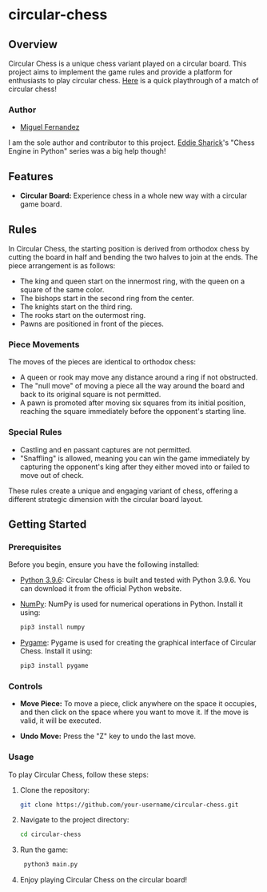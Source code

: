 # circular-chess

## Overview

Circular Chess is a unique chess variant played on a circular board. This project aims to implement the game rules and provide a platform for enthusiasts to play circular chess. [Here](https://www.youtube.com/watch?v=M2ZEVt-AviE) is a quick playthrough of a match of circular chess!

### Author

- [Miguel Fernandez](https://github.com/fezm)

I am the sole author and contributor to this project. [Eddie Sharick](https://www.youtube.com/@eddiesharick6649)'s "Chess Engine in Python" series was a big help though!


## Features

- **Circular Board:** Experience chess in a whole new way with a circular game board.


## Rules

In Circular Chess, the starting position is derived from orthodox chess by cutting the board in half and bending the two halves to join at the ends. The piece arrangement is as follows:

- The king and queen start on the innermost ring, with the queen on a square of the same color.
- The bishops start in the second ring from the center.
- The knights start on the third ring.
- The rooks start on the outermost ring.
- Pawns are positioned in front of the pieces.

### Piece Movements

The moves of the pieces are identical to orthodox chess:

- A queen or rook may move any distance around a ring if not obstructed.
- The "null move" of moving a piece all the way around the board and back to its original square is not permitted.
- A pawn is promoted after moving six squares from its initial position, reaching the square immediately before the opponent's starting line.

### Special Rules

- Castling and en passant captures are not permitted.
- "Snaffling" is allowed, meaning you can win the game immediately by capturing the opponent's king after they either moved into or failed to move out of check.

These rules create a unique and engaging variant of chess, offering a different strategic dimension with the circular board layout.


## Getting Started

### Prerequisites

Before you begin, ensure you have the following installed:

- [Python 3.9.6](https://www.python.org/downloads/release/python-396/): Circular Chess is built and tested with Python 3.9.6. You can download it from the official Python website.

- [NumPy](https://numpy.org/): NumPy is used for numerical operations in Python. Install it using:

  ```bash
  pip3 install numpy

- [Pygame](https://www.pygame.org/): Pygame is used for creating the graphical interface of Circular Chess. Install it using:

  ```bash
  pip3 install pygame


### Controls

- **Move Piece:** To move a piece, click anywhere on the space it occupies, and then click on the space where you want to move it. If the move is valid, it will be executed.

- **Undo Move:** Press the "Z" key to undo the last move.


### Usage

To play Circular Chess, follow these steps:

1. Clone the repository:

   ```bash
   git clone https://github.com/your-username/circular-chess.git

2. Navigate to the project directory:

   ```bash
   cd circular-chess

3. Run the game:

   ```bash
    python3 main.py

4. Enjoy playing Circular Chess on the circular board!
